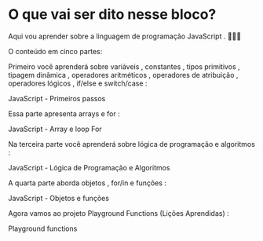# O que vai ser dito nesse bloco?

Aqui vou aprender sobre a linguagem de programação JavaScript . 🚀🚀🚀

O conteúdo em cinco partes:

Primeiro você aprenderá sobre variáveis , constantes , tipos primitivos , tipagem dinâmica , operadores aritméticos , operadores de atribuição , operadores lógicos , if/else e switch/case :

JavaScript - Primeiros passos

Essa parte apresenta arrays e for :

JavaScript - Array e loop For

Na terceira parte você aprenderá sobre lógica de programação e algoritmos :

JavaScript - Lógica de Programação e Algoritmos

A quarta parte aborda objetos , for/in e funções :

JavaScript - Objetos e funções

Agora vamos ao projeto Playground Functions (Lições Aprendidas) :

Playground functions